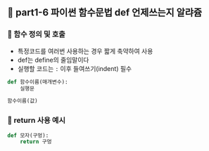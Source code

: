 ## 🎯 part1-6 파이썬 함수문법 def 언제쓰는지 알랴쥼
### 🔹 함수 정의 및 호출
- 특정코드를 여러번 사용하는 경우 짧게 축약하여 사용
- def는 define의 줄임말이다
- 실행할 코드는 `:` 이후 들여쓰기(indent) 필수
```python
def 함수이름(매개변수):
    실행문

함수이름(값)
```

### 🔹 return 사용 예시
```python
def 모자(구멍):
    return 구멍
```
